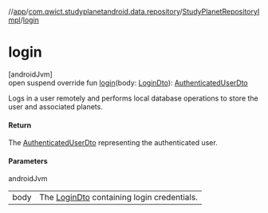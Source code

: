 //[app](../../../index.md)/[com.qwict.studyplanetandroid.data.repository](../index.md)/[StudyPlanetRepositoryImpl](index.md)/[login](login.md)

# login

[androidJvm]\
open suspend override fun [login](login.md)(body: [LoginDto](../../com.qwict.studyplanetandroid.data.remote.dto/-login-dto/index.md)): [AuthenticatedUserDto](../../com.qwict.studyplanetandroid.data.remote.dto/-authenticated-user-dto/index.md)

Logs in a user remotely and performs local database operations to store the user and associated planets.

#### Return

The [AuthenticatedUserDto](../../com.qwict.studyplanetandroid.data.remote.dto/-authenticated-user-dto/index.md) representing the authenticated user.

#### Parameters

androidJvm

| | |
|---|---|
| body | The [LoginDto](../../com.qwict.studyplanetandroid.data.remote.dto/-login-dto/index.md) containing login credentials. |

